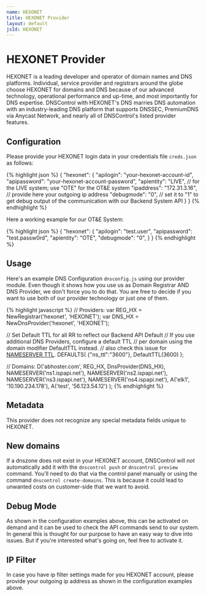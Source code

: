 ```yaml
---
name: HEXONET
title: HEXONET Provider
layout: default
jsId: HEXONET
---
```

# HEXONET Provider

HEXONET is a leading developer and operator of domain names and DNS platforms.
Individual, service provider and registrars around the globe choose HEXONET for
domains and DNS because of our advanced technology, operational performance and
up-time, and most importantly for DNS expertise. DNSControl with HEXONET's DNS
marries DNS automation with an industry-leading DNS platform that supports DNSSEC,
PremiumDNS via Anycast Network, and nearly all of DNSControl's listed provider features.

## Configuration

Please provide your HEXONET login data in your credentials file `creds.json` as follows:

{% highlight json %}
{
  "hexonet": {
    "apilogin": "your-hexonet-account-id",
    "apipassword": "your-hexonet-account-password",
    "apientity": "LIVE", // for the LIVE system; use "OTE" for the OT&E system
    "ipaddress": "172.31.3.16", // provide here your outgoing ip address
    "debugmode": "0", // set it to "1" to get debug output of the communication with our Backend System API
  }
}
{% endhighlight %}

Here a working example for our OT&E System:

{% highlight json %}
{
  "hexonet": {
    "apilogin": "test.user",
    "apipassword": "test.passw0rd",
    "apientity": "OTE",
    "debugmode": "0",
  }
}
{% endhighlight %}

## Usage

Here's an example DNS Configuration `dnsconfig.js` using our provider module.
Even though it shows how you use us as Domain Registrar AND DNS Provider, we don't force you to do that.
You are free to decide if you want to use both of our provider technology or just one of them.

{% highlight javascript %}
// Providers:
var REG_HX = NewRegistrar('hexonet', 'HEXONET');
var DNS_HX = NewDnsProvider('hexonet', 'HEXONET');

// Set Default TTL for all RR to reflect our Backend API Default
// If you use additional DNS Providers, configure a default TTL
// per domain using the domain modifier DefaultTTL instead.
// also check this issue for [NAMESERVER TTL](https://github.com/StackExchange/dnscontrol/issues/176).
DEFAULTS(
    {"ns_ttl":"3600"},
    DefaultTTL(3600)
);

// Domains:
D('abhoster.com', REG_HX, DnsProvider(DNS_HX),
    NAMESERVER('ns1.ispapi.net'),
    NAMESERVER('ns2.ispapi.net'),
    NAMESERVER('ns3.ispapi.net'),
    NAMESERVER('ns4.ispapi.net'),
    A('elk1', '10.190.234.178'),
    A('test', '56.123.54.12')
);
{% endhighlight %}

## Metadata

This provider does not recognize any special metadata fields unique to HEXONET.

## New domains

If a dnszone does not exist in your HEXONET account, DNSControl will *not* automatically add it with the `dnscontrol push` or `dnscontrol preview` command. You'll need to do that via the control panel manually or using the command `dnscontrol create-domains`.
This is because it could lead to unwanted costs on customer-side that we want to avoid.

## Debug Mode

As shown in the configuration examples above, this can be activated on demand and it can be used to check the API commands send to our system.
In general this is thought for our purpose to have an easy way to dive into issues. But if you're interested what's going on, feel free to activate it.

## IP Filter

In case you have ip filter settings made for you HEXONET account, please provide your outgoing ip address as shown in the configuration examples above.